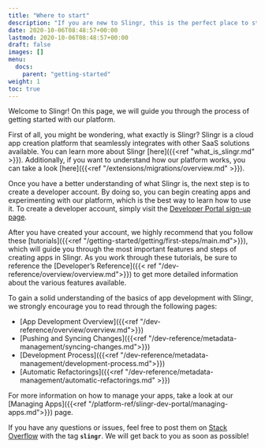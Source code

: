 ```yaml
---
title: "Where to start"
description: "If you are new to Slingr, this is the perfect place to start. Here, you'll find guidance to help you learn and use the platform effectively."
date: 2020-10-06T08:48:57+00:00
lastmod: 2020-10-06T08:48:57+00:00
draft: false
images: []
menu:
  docs:
    parent: "getting-started"
weight: 1
toc: true
---
```


Welcome to Slingr! On this page, we will guide you through the process of getting started with our platform.

First of all, you might be wondering, what exactly is Slingr? Slingr is a cloud app creation platform that seamlessly integrates with other SaaS solutions available. You can learn more about Slingr [here]({{<ref "what_is_slingr.md" >}}). Additionally, if you want to understand how our platform works, you can take a look [here]({{<ref "/extensions/migrations/overview.md" >}}).

Once you have a better understanding of what Slingr is, the next step is to create a developer account. By doing so, you can begin creating apps and experimenting with our platform, which is the best way to learn how to use it. To create a developer account, simply visit the [Developer Portal sign-up page](https://developer-portal.slingrs.io/signUp.html).

After you have created your account, we highly recommend that you follow these [tutorials]({{<ref "/getting-started/getting/first-steps/main.md">}}), which will guide you through the most important features and steps of creating apps in Slingr. As you work through these tutorials, be sure to reference the [Developer’s Reference]({{< ref "/dev-reference/overview/overview.md">}}) to get more detailed information about the various features available.

To gain a solid understanding of the basics of app development with Slingr, we strongly encourage you to read through the following pages:

- [App Development Overview]({{<ref "/dev-reference/overview/overview.md">}})
- [Pushing and Syncing Changes]({{<ref "/dev-reference/metadata-management/syncing-changes.md">}})
- [Development Process]({{<ref "/dev-reference/metadata-management/development-process.md">}})
- [Automatic Refactorings]({{<ref "/dev-reference/metadata-management/automatic-refactorings.md" >}})

For more information on how to manage your apps, take a look at our [Managing Apps]({{<ref "/platform-ref/slingr-dev-portal/managing-apps.md">}}) page.

If you have any questions or issues, feel free to post them on [Stack Overflow](https://stackoverflow.com/) with the tag **`slingr`**. We will get back to you as soon as possible!
